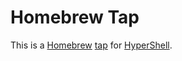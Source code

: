 Homebrew Tap
============

This is a [Homebrew][homebrew] [tap][tap] for [HyperShell][hypershell].

[homebrew]: https://brew.sh/
[tap]: https://docs.brew.sh/Taps.html
[hypershell]: https://github.com/glentner/hyper-shell
